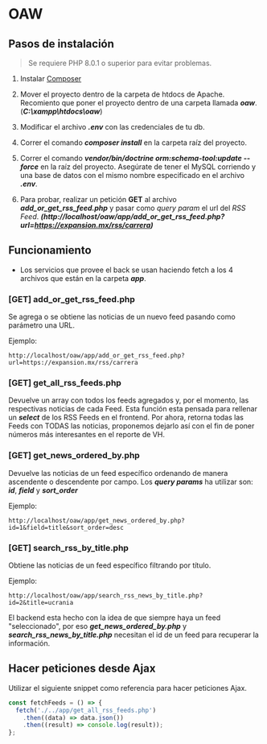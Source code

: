 # OAW

## Pasos de instalación

> Se requiere PHP 8.0.1 o superior para evitar problemas.

1. Instalar [Composer](https://getcomposer.org/download/)

2. Mover el proyecto dentro de la carpeta de htdocs de Apache. Recomiento que poner el proyecto dentro de una carpeta llamada **_oaw_**. (**_C:\xampp\htdocs\oaw_**)

3. Modificar el archivo **_.env_** con las credenciales de tu db.

4. Correr el comando **_composer install_** en la carpeta raíz del proyecto.

5. Correr el comando **_vendor/bin/doctrine orm:schema-tool:update --force_** en la raíz del proyecto. Asegúrate de tener el MySQL corriendo y una base de datos con el mismo nombre especificado en el archivo **_.env_**.

6. Para probar, realizar un petición **GET** al archivo **_add_or_get_rss_feed.php_** y pasar como _query param_ el url del _RSS Feed_. **_(http://localhost/oaw/app/add_or_get_rss_feed.php?url=https://expansion.mx/rss/carrera)_**

## Funcionamiento

- Los servicios que provee el back se usan haciendo fetch a los 4 archivos que están en la carpeta **_app_**.

### [GET] add_or_get_rss_feed.php

Se agrega o se obtiene las noticias de un nuevo feed pasando como parámetro una URL.

Ejemplo:

```
http://localhost/oaw/app/add_or_get_rss_feed.php?url=https://expansion.mx/rss/carrera
```

### [GET] get_all_rss_feeds.php

Devuelve un array con todos los feeds agregados y, por el momento, las respectivas noticias de cada Feed. Esta función esta pensada para rellenar un **_select_** de los RSS Feeds en el frontend. Por ahora, retorna todas las Feeds con TODAS las noticias, proponemos dejarlo así con el fin de poner números más interesantes en el reporte de VH.

### [GET] get_news_ordered_by.php

Devuelve las noticias de un feed específico ordenando de manera ascendente o descendente por campo. Los **_query params_** ha utilizar son: **_id_**, **_field_** y **_sort_order_**

Ejemplo:

```
http://localhost/oaw/app/get_news_ordered_by.php?id=1&field=title&sort_order=desc
```

### [GET] search_rss_by_title.php

Obtiene las noticias de un feed específico filtrando por título.

Ejemplo:

```
http://localhost/oaw/app/search_rss_news_by_title.php?id=2&title=ucrania
```

El backend esta hecho con la idea de que siempre haya un feed "seleccionado", por eso **_get_news_ordered_by.php_** y **_search_rss_news_by_title.php_** necesitan el id de un feed para recuperar la información.

## Hacer peticiones desde Ajax

Utilizar el siguiente snippet como referencia para hacer peticiones Ajax.

```js
const fetchFeeds = () => {
  fetch('./../app/get_all_rss_feeds.php')
    .then((data) => data.json())
    .then((result) => console.log(result));
};
```

